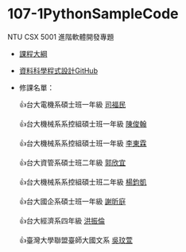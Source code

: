 # 107-1PythonSampleCode
NTU CSX 5001 進階軟體開發專題

- [課程大綱](https://csx.aca.ntu.edu.tw/1071CSX5001_)

- [資料科學程式設計GitHub](https://github.com/NTU-CSX-Project/107-1PythonSampleCode/)

- 修課名單：

    :thumbsup:台大電機系碩士班一年級 [司福民](https://github.com/sufferming/csxproject)
    
    :thumbsup:台大機械系系控組碩士班一年級 [陳俊翰](https://github.com/Hank421Chen/STASD)
    
    :thumbsup:台大機械系系控組碩士班一年級 [李東霖](https://github.com/snowflakedong/107-1_Python_Project)
    
    :thumbsup:台大資管系碩士班二年級 [郭欣宜](https://github.com/kuosheena2/CSX)
    
    :thumbsup:台大機械系系控組碩士班二年級 [楊鈞凱](https://github.com/YangChunKai/NTUCSX2018)
    
    :thumbsup:台大國企系碩士班一年級 [謝昕庭](https://github.com/hsiehkl/NTU-CSX-Project)
    
    :thumbsup:台大經濟系四年級 [洪振倫](https://github.com/kevinkevin556/STASD)
    
    :thumbsup:臺灣大學聯盟臺師大國文系 [吳玟萱](https://github.com/chloe8599/NTU-CSX-Project)
    
